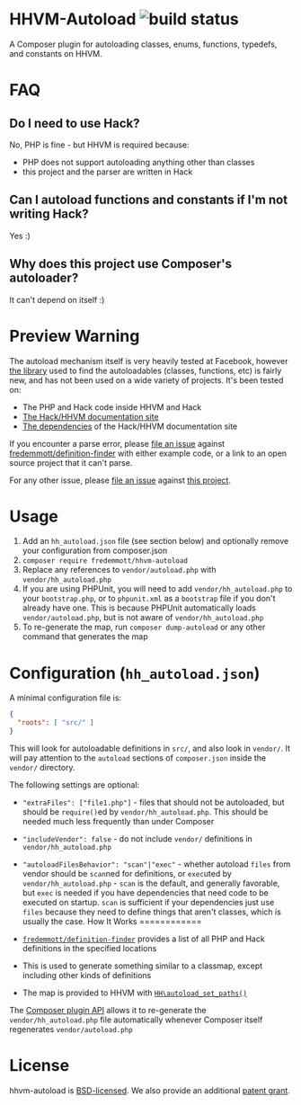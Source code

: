HHVM-Autoload ![build status](https://api.travis-ci.org/fredemmott/hhvm-autoload.svg)
=============
A Composer plugin for autoloading classes, enums, functions, typedefs, and constants on HHVM.

FAQ
===

Do I need to use Hack?
----------------------

No, PHP is fine - but HHVM is required because:

 - PHP does not support autoloading anything other than classes
 - this project and the parser are written in Hack

Can I autoload functions and constants if I'm not writing Hack?
---------------------------------------------------------------

Yes :)

Why does this project use Composer's autoloader?
------------------------------------------------

It can't depend on itself :)

Preview Warning
===============

The autoload mechanism itself is very heavily tested at Facebook, however
[the library](https://github.com/fredemmott/definition-finder/) used to find the autoloadables (classes,
functions, etc) is fairly new, and has not been used on a wide variety of projects. It's been tested on:

 - The PHP and Hack code inside HHVM and Hack
 - [The Hack/HHVM documentation site](https://github.com/hhvm/user-documentation/)
 - [The dependencies](https://github.com/hhvm/user-documentation/blob/master/composer.lock) of the Hack/HHVM documentation site

If you encounter a parse error, please [file an issue](https://github.com/fredemmott/definition-finder/issues) against [fredemmott/definition-finder](https://github.com/fredemmott/definition-finder/) with either example code, or a link to an open source project that it can't parse.

For any other issue, please [file an issue](https://github.com/fredemmott/hhvm-autoload/issues) against [this project](https://github.com/fredemmott/hhvm-autoload).

Usage
=====

1. Add an `hh_autoload.json` file (see section below) and optionally remove your configuration from composer.json
2. `composer require fredemmott/hhvm-autoload`
3. Replace any references to `vendor/autoload.php` with  `vendor/hh_autoload.php`
4. If you are using PHPUnit, you will need to add `vendor/hh_autoload.php` to your `bootstrap.php`, or to `phpunit.xml` as a `bootstrap` file if you don't already have one. This is because PHPUnit automatically loads `vendor/autoload.php`, but is not aware of `vendor/hh_autoload.php`
5. To re-generate the map, run `composer dump-autoload` or any other command that generates the map

Configuration (`hh_autoload.json`)
==================================

A minimal configuration file is:

```JSON
{
  "roots": [ "src/" ]
}
```

This will look for autoloadable definitions in `src/`, and also look in `vendor/`. It will pay attention to the `autoload` sections of `composer.json` inside the `vendor/` directory.

The following settings are optional:

 - `"extraFiles": ["file1.php"]` - files that should not be autoloaded, but should be `require()`ed by `vendor/hh_autoload.php`. This should be needed much less frequently than under Composer
 - `"includeVendor": false` - do not include `vendor/` definitions in `vendor/hh_autoload.php`
 - `"autoloadFilesBehavior": "scan"|"exec"` - whether autoload `files` from vendor should be `scan`ned for definitions, or `exec`uted by `vendor/hh_autoload.php` - `scan` is the default, and generally favorable, but `exec` is needed if you have dependencies that need code to be executed on startup. `scan` is sufficient if your dependencies just use `files` because they need to define things that aren't classes, which is usually the case.
How It Works
============

 - [`fredemmott/definition-finder`](https://github.com/fredemmott/definition-finder/) provides a list of all PHP and Hack definitions in the specified locations
 - This is used to generate something similar to a classmap, except including other kinds of definitions
 - The map is provided to HHVM with [`HH\autoload_set_paths()`](https://docs.hhvm.com/hack/reference/function/HH.autoload_set_paths/)

The [Composer plugin API](https://getcomposer.org/doc/articles/plugins.md) allows it to re-generate the `vendor/hh_autoload.php` file automatically whenever Composer itself regenerates `vendor/autoload.php`

License
=======

hhvm-autoload is [BSD-licensed](LICENSE). We also provide an additional [patent grant](PATENTS).
